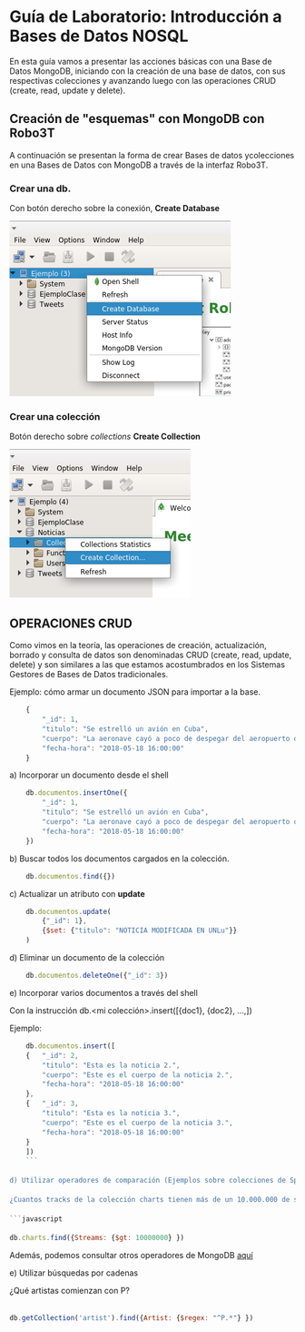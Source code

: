 # Guía de Laboratorio: Introducción a Bases de Datos NOSQL

En esta guía vamos a presentar las acciones básicas con una Base de Datos MongoDB, iniciando con la creación de una base de datos, con sus respectivas colecciones y avanzando luego con las operaciones CRUD (create, read, update y delete).

## Creación de "esquemas" con MongoDB con Robo3T

A continuación se presentan la forma de crear Bases de datos ycolecciones en una Bases de Datos con MongoDB a través de la interfaz Robo3T.

### Crear una db. 
Con botón derecho sobre la conexión, __Create Database__


![crear db](./imgs/Mongo-creardb.png)


### Crear una colección
Botón derecho sobre *collections* __Create Collection__

![crear col](./imgs/Mongo-crearcol.png)


## OPERACIONES CRUD

Como vimos en la teoría, las operaciones de creación, actualización, borrado y consulta de datos son denominadas CRUD (create, read, update, delete) y son similares a las que estamos acostumbrados en los Sistemas Gestores de Bases de Datos tradicionales.

Ejemplo: cómo armar un documento JSON para importar a la base.

```javascript
    { 
        "_id": 1,
        "titulo": "Se estrelló un avión en Cuba",
        "cuerpo": "La aeronave cayó a poco de despegar del aeropuerto de La Habana. Era un Boeing 737 de una compañía aérea subsidiaria de Cubana de Aviación. El presidente cubano Miguel Díaz-Canel se dirigió de inmediato al lugar del accidente.",
        "fecha-hora": "2018-05-18 16:00:00"
    }
```

a) Incorporar un documento desde el shell

```javascript
    db.documentos.insertOne({ 
        "_id": 1,
        "titulo": "Se estrelló un avión en Cuba",
        "cuerpo": "La aeronave cayó a poco de despegar del aeropuerto de La Habana. Era un Boeing 737 de una compañía aérea subsidiaria de Cubana de Aviación. El presidente cubano Miguel Díaz-Canel se dirigió de inmediato al lugar del accidente.",
        "fecha-hora": "2018-05-18 16:00:00"
    })
```    

b) Buscar todos los documentos cargados en la colección.
```javascript
    db.documentos.find({})
```

c) Actualizar un atributo con __update__

```javascript
    db.documentos.update(
        {"_id": 1},
        {$set: {"titulo": "NOTICIA MODIFICADA EN UNLu"}}
    )
```

d) Eliminar un documento de la colección

```javascript
    db.documentos.deleteOne({"_id": 3})
```
    
e) Incorporar varios documentos a través del shell

Con la instrucción db.<mi colección>.insert([{doc1}, {doc2}, ...,])

Ejemplo:

```javascript
    db.documentos.insert([       
    {   "_id": 2,
        "titulo": "Esta es la noticia 2.",
        "cuerpo": "Este es el cuerpo de la noticia 2.",
        "fecha-hora": "2018-05-18 16:00:00"
    },
    {   "_id": 3,
        "titulo": "Esta es la noticia 3.",
        "cuerpo": "Este es el cuerpo de la noticia 3.",
        "fecha-hora": "2018-05-18 16:00:00"
    }    
    ])
    ```

d) Utilizar operadores de comparación (Ejemplos sobre colecciones de Spotify)

¿Cuantos tracks de la colección charts tienen más de un 10.000.000 de streams?

```javascript

db.charts.find({Streams: {$gt: 10000000} })

```
Además, podemos consultar otros operadores de MongoDB [aquí](https://docs.mongodb.com/manual/reference/operator/query-comparison/)

e) Utilizar búsquedas por cadenas

¿Qué artistas comienzan con P?

```javascript

db.getCollection('artist').find({Artist: {$regex: "^P.*"} })

```
